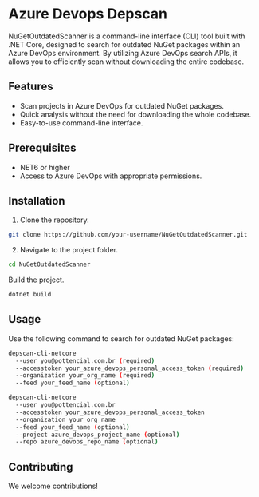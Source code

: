 # Azure Devops Depscan

NuGetOutdatedScanner is a command-line interface (CLI) tool built with .NET Core, designed to search for outdated NuGet packages within an Azure DevOps environment. By utilizing Azure DevOps search APIs, it allows you to efficiently scan without downloading the entire codebase.

## Features

- Scan projects in Azure DevOps for outdated NuGet packages.
- Quick analysis without the need for downloading the whole codebase.
- Easy-to-use command-line interface.

## Prerequisites

- NET6 or higher
- Access to Azure DevOps with appropriate permissions.

## Installation

1. Clone the repository.

```bash
git clone https://github.com/your-username/NuGetOutdatedScanner.git
```

2. Navigate to the project folder.

```bash
cd NuGetOutdatedScanner
```
Build the project.
```bash
dotnet build
```

## Usage

Use the following command to search for outdated NuGet packages:

```bash
depscan-cli-netcore 
  --user you@pottencial.com.br (required)
  --accesstoken your_azure_devops_personal_access_token (required)
  --organization your_org_name (required)
  --feed your_feed_name (optional)
```

```bash
depscan-cli-netcore 
  --user you@pottencial.com.br 
  --accesstoken your_azure_devops_personal_access_token 
  --organization your_org_name 
  --feed your_feed_name (optional)
  --project azure_devops_project_name (optional)
  --repo azure_devops_repo_name (optional)
```

## Contributing
We welcome contributions! 